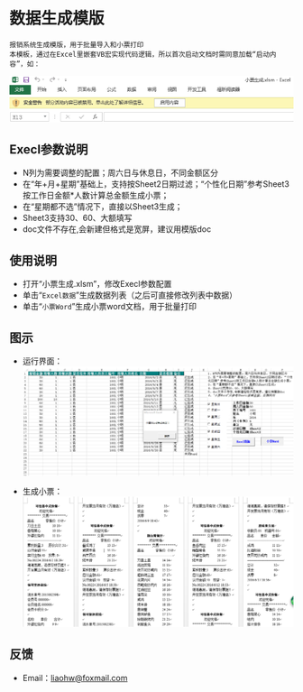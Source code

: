 # 数据生成模版
    报销系统生成模版，用于批量导入和小票打印
    本模板，通过在Excel里嵌套VB宏实现代码逻辑，所以首次启动文档时需同意加载“启动内容”，如：
![load.png](https://github.com/liaohw/AiTool/blob/master/res/load.png)

## Execl参数说明

* N列为需要调整的配置；周六日与休息日，不同金额区分
* 在“年+月+星期”基础上，支持按Sheet2日期过滤；“个性化日期”参考Sheet3按工作日金额*人数计算总金额生成小票；
* 在“星期都不选”情况下，直接以Sheet3生成；
* Sheet3支持30、60、大额填写
* doc文件不存在,会新建但格式是宽屏，建议用模版doc


## 使用说明

* 打开“小票生成.xlsm”，修改Execl参数配置
* 单击“`Excel数据`”生成数据列表（之后可直接修改列表中数据）
* 单击“`小票Word`”生成小票word文档，用于批量打印


## 图示
* 运行界面：
![excel.png](https://github.com/liaohw/AiTool/blob/master/res/excel.png)

* 生成小票：
![word.png](https://github.com/liaohw/AiTool/blob/master/res/word.png)


## 反馈
* Email：liaohw@foxmail.com

